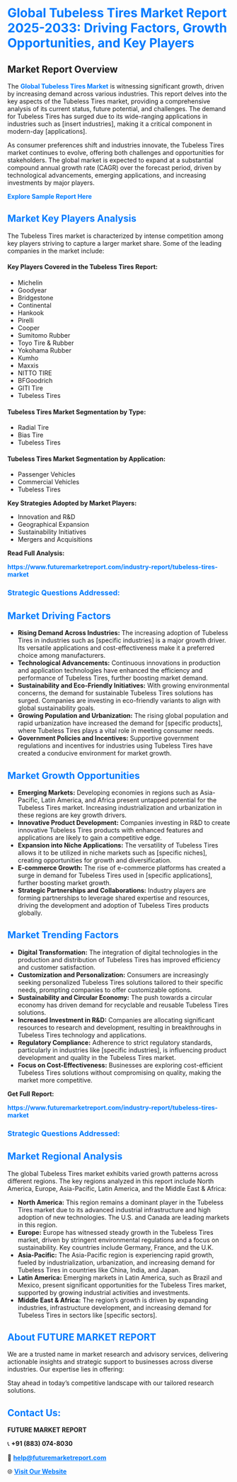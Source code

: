 <h1 style="color: #007BFF;">Global Tubeless Tires Market Report 2025-2033: Driving Factors, Growth Opportunities, and Key Players</h1>

<section id="overview">
<h2>Market Report Overview</h2>
<p>The <a href="https://www.futuremarketreport.com/industry-report/tubeless-tires-market" style="color: #007BFF; text-decoration: none;"><strong>Global Tubeless Tires Market</strong></a> is witnessing significant growth, driven by increasing demand across various industries. This report delves into the key aspects of the Tubeless Tires market, providing a comprehensive analysis of its current status, future potential, and challenges. The demand for Tubeless Tires has surged due to its wide-ranging applications in industries such as [insert industries], making it a critical component in modern-day [applications].</p>
<p>As consumer preferences shift and industries innovate, the Tubeless Tires market continues to evolve, offering both challenges and opportunities for stakeholders. The global market is expected to expand at a substantial compound annual growth rate (CAGR) over the forecast period, driven by technological advancements, emerging applications, and increasing investments by major players.</p>
</section>

<section id="overview">
<p><a href="https://www.futuremarketreport.com/request-sample/reportId=101489" style="color: #007BFF; text-decoration: none;"><strong>Explore Sample Report Here</strong></a></p>
</section>

<section id="key-players">
<h2 style="color: #007BFF;">Market Key Players Analysis</h2>
<p>The Tubeless Tires market is characterized by intense competition among key players striving to capture a larger market share. Some of the leading companies in the market include:</p>
<h4>Key Players Covered in the Tubeless Tires Report:</h4>
<ul><li>Michelin</li><li>Goodyear</li><li>Bridgestone</li><li>Continental</li><li>Hankook</li><li>Pirelli</li><li>Cooper</li><li>Sumitomo Rubber</li><li>Toyo Tire &amp; Rubber</li><li>Yokohama Rubber</li><li>Kumho</li><li>Maxxis</li><li>NITTO TIRE</li><li>BFGoodrich</li><li>GITI Tire</li><li>Tubeless Tires</li></ul>
<h4>Tubeless Tires Market Segmentation by Type:</h4>
<ul><li>Radial Tire</li><li>Bias Tire</li><li>Tubeless Tires</li></ul>

<h4>Tubeless Tires Market Segmentation by Application:</h4>
<ul><li>Passenger Vehicles</li><li>Commercial Vehicles</li><li>Tubeless Tires</li></ul>
<p><strong>Key Strategies Adopted by Market Players:</strong></p>
<ul>
<li>Innovation and R&D</li>
<li>Geographical Expansion</li>
<li>Sustainability Initiatives</li>
<li>Mergers and Acquisitions</li>
</ul>
</section>

<section>
<p><strong>Read Full Analysis: </strong></p><a href="https://www.futuremarketreport.com/industry-report/tubeless-tires-market" style="color: #007BFF; text-decoration: none;"><strong>https://www.futuremarketreport.com/industry-report/tubeless-tires-market</strong></a>
<h3 style="color: #007BFF;">Strategic Questions Addressed:</h3>
</section>

<section id="driving-factors">
<h2 style="color: #007BFF;">Market Driving Factors</h2>
<ul>
<li><strong>Rising Demand Across Industries:</strong> The increasing adoption of Tubeless Tires in industries such as [specific industries] is a major growth driver. Its versatile applications and cost-effectiveness make it a preferred choice among manufacturers.</li>
<li><strong>Technological Advancements:</strong> Continuous innovations in production and application technologies have enhanced the efficiency and performance of Tubeless Tires, further boosting market demand.</li>
<li><strong>Sustainability and Eco-Friendly Initiatives:</strong> With growing environmental concerns, the demand for sustainable Tubeless Tires solutions has surged. Companies are investing in eco-friendly variants to align with global sustainability goals.</li>
<li><strong>Growing Population and Urbanization:</strong> The rising global population and rapid urbanization have increased the demand for [specific products], where Tubeless Tires plays a vital role in meeting consumer needs.</li>
<li><strong>Government Policies and Incentives:</strong> Supportive government regulations and incentives for industries using Tubeless Tires have created a conducive environment for market growth.</li>
</ul>
</section>

<section id="growth-opportunities">
<h2 style="color: #007BFF;">Market Growth Opportunities</h2>
<ul>
<li><strong>Emerging Markets:</strong> Developing economies in regions such as Asia-Pacific, Latin America, and Africa present untapped potential for the Tubeless Tires market. Increasing industrialization and urbanization in these regions are key growth drivers.</li>
<li><strong>Innovative Product Development:</strong> Companies investing in R&D to create innovative Tubeless Tires products with enhanced features and applications are likely to gain a competitive edge.</li>
<li><strong>Expansion into Niche Applications:</strong> The versatility of Tubeless Tires allows it to be utilized in niche markets such as [specific niches], creating opportunities for growth and diversification.</li>
<li><strong>E-commerce Growth:</strong> The rise of e-commerce platforms has created a surge in demand for Tubeless Tires used in [specific applications], further boosting market growth.</li>
<li><strong>Strategic Partnerships and Collaborations:</strong> Industry players are forming partnerships to leverage shared expertise and resources, driving the development and adoption of Tubeless Tires products globally.</li>
</ul>
</section>

<section id="trending-factors">
<h2 style="color: #007BFF;">Market Trending Factors</h2>
<ul>
<li><strong>Digital Transformation:</strong> The integration of digital technologies in the production and distribution of Tubeless Tires has improved efficiency and customer satisfaction.</li>
<li><strong>Customization and Personalization:</strong> Consumers are increasingly seeking personalized Tubeless Tires solutions tailored to their specific needs, prompting companies to offer customizable options.</li>
<li><strong>Sustainability and Circular Economy:</strong> The push towards a circular economy has driven demand for recyclable and reusable Tubeless Tires solutions.</li>
<li><strong>Increased Investment in R&D:</strong> Companies are allocating significant resources to research and development, resulting in breakthroughs in Tubeless Tires technology and applications.</li>
<li><strong>Regulatory Compliance:</strong> Adherence to strict regulatory standards, particularly in industries like [specific industries], is influencing product development and quality in the Tubeless Tires market.</li>
<li><strong>Focus on Cost-Effectiveness:</strong> Businesses are exploring cost-efficient Tubeless Tires solutions without compromising on quality, making the market more competitive.</li>
</ul>
</section>

<section>
<p><strong>Get Full Report: </strong></p><a href="https://www.futuremarketreport.com/industry-report/tubeless-tires-market" style="color: #007BFF; text-decoration: none;"><strong>https://www.futuremarketreport.com/industry-report/tubeless-tires-market</strong></a>
<h3 style="color: #007BFF;">Strategic Questions Addressed:</h3>
</section>


<section id="regional-analysis">
<h2 style="color: #007BFF;">Market Regional Analysis</h2>
<p>The global Tubeless Tires market exhibits varied growth patterns across different regions. The key regions analyzed in this report include North America, Europe, Asia-Pacific, Latin America, and the Middle East & Africa:</p>
<ul>
<li><strong>North America:</strong> This region remains a dominant player in the Tubeless Tires market due to its advanced industrial infrastructure and high adoption of new technologies. The U.S. and Canada are leading markets in this region.</li>
<li><strong>Europe:</strong> Europe has witnessed steady growth in the Tubeless Tires market, driven by stringent environmental regulations and a focus on sustainability. Key countries include Germany, France, and the U.K.</li>
<li><strong>Asia-Pacific:</strong> The Asia-Pacific region is experiencing rapid growth, fueled by industrialization, urbanization, and increasing demand for Tubeless Tires in countries like China, India, and Japan.</li>
<li><strong>Latin America:</strong> Emerging markets in Latin America, such as Brazil and Mexico, present significant opportunities for the Tubeless Tires market, supported by growing industrial activities and investments.</li>
<li><strong>Middle East & Africa:</strong> The region’s growth is driven by expanding industries, infrastructure development, and increasing demand for Tubeless Tires in sectors like [specific sectors].</li>
</ul>
</section>

<footer>
<h2 style="color: #007BFF;">About FUTURE MARKET REPORT</h2>
<p>We are a trusted name in market research and advisory services, delivering actionable insights and strategic support to businesses across diverse industries. Our expertise lies in offering:</p>

<p>Stay ahead in today’s competitive landscape with our tailored research solutions.</p>

<h2 style="color: #007BFF;">Contact Us:</h2>
<p><strong>FUTURE MARKET REPORT</strong></p>
<p>📞 <strong>+91 (883) 074-8030</strong></p>
<p>📧 <strong><a href="mailto:help@futuremarketreport.com" style="color: #007BFF;">help@futuremarketreport.com</a></strong></p>
<p>🌐 <strong><a href="https://www.futuremarketreport.com/" style="color: #007BFF;">Visit Our Website</a></strong></p>
</footer>